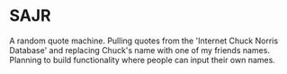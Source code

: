 # SAJR
A random quote machine. Pulling quotes from the 'Internet Chuck Norris Database' and replacing Chuck's name with one of my friends names. Planning to build functionality where people can input their own names.
